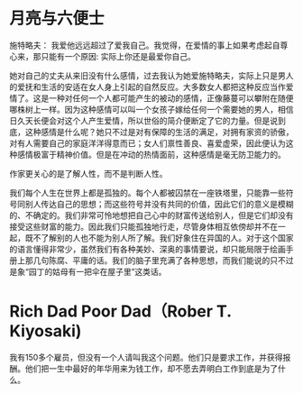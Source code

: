 # 月亮与六便士
施特略夫： 我爱他远远超过了爱我自己。我觉得，在爱情的事上如果考虑起自尊心来，那只能有一个原因: 实际上你还是最爱你自己。

她对自己的丈夫从来旧没有什么感情，过去我认为她爱施特略夫，实际上只是男人的爱抚和生活的安适在女人身上引起的自然反应。大多数女人都把这种反应当作爱情了。这是一种对任何一个人都可能产生的被动的感情，正像藤蔓可以攀附在随便哪株树上一样。因为这种感情可以叫一个女孩子嫁给任何一个需要她的男人，相信日久天长便会对这个人产生爱情，所以世俗的简介便断定了它的力量。但是说到底，这种感情是什么呢？她只不过是对有保障的生活的满足，对拥有家资的骄傲，对有人需要自己的家庭洋洋得意而已；女人们禀性善良、喜爱虚荣，因此便认为这种感情极富于精神价值。但是在冲动的热情面前，这种感情是毫无防卫能力的。

作家更关心的是了解人性，而不是判断人性。

我们每个人生在世界上都是孤独的。每个人都被囚禁在一座铁塔里，只能靠一些符号同别人传达自己的思想；而这些符号并没有共同的价值，因此它们的意义是模糊的、不确定的。我们非常可怜地想把自己心中的财富传送给别人，但是它们却没有接受这些财富的能力。因此我们只能孤独地行走，尽管身体相互依傍却并不在一起，既不了解别的人也不能为别人所了解。我们好象住在异国的人。对于这个国家的语言懂得非常少，虽然我们有各种美妙、深奥的事情要说，却只能局限于绘画手册上那几句陈腐、平庸的话。我们的脑子里充满了各种思想，而我们能说的只不过是象“园丁的姑母有一把伞在屋子里”这类话。


 Rich Dad Poor Dad（Rober T. Kiyosaki)
 ========================
我有150多个雇员，但没有一个人请叫我这个问题。他们只是要求工作，并获得报酬。他们把一生中最好的年华用来为钱工作，却不愿去弄明白工作到底是为了什么。
